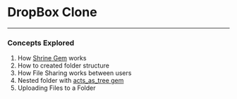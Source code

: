 # DropBox Clone
---

### Concepts Explored

1. How [Shrine Gem](https://github.com/janko-m/shrine) works
2. How to created folder structure
3. How File Sharing works between users
4. Nested folder with [acts_as_tree gem](https://github.com/amerine/acts_as_tree)
5. Uploading Files to a Folder